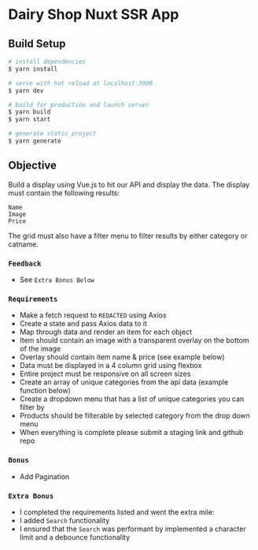 # Dairy Shop Nuxt SSR App

## Build Setup

```bash
# install dependencies
$ yarn install

# serve with hot reload at localhost:3000
$ yarn dev

# build for production and launch server
$ yarn build
$ yarn start

# generate static project
$ yarn generate
```

## Objective
Build a display using Vue.js to hit our API and display the data. The display must contain the following results:

	Name
	Image
	Price

The grid must also have a filter menu to filter results by either category or catname.

### `Feedback`
- See `Extra Bonus Below`

### `Requirements`

- Make a fetch request to `REDACTED` using Axios
- Create a state and pass Axios data to it
- Map through data and render an item for each object
- Item should contain an image with a transparent overlay on the bottom of the image
- Overlay should contain item name & price (see example below)
- Data must be displayed in a 4 column grid using flexbox
- Entire project must be responsive on all screen sizes
- Create an array of unique categories from the api data (example function below)
- Create a dropdown menu that has a list of unique categories you can filter by 
- Products should be filterable by selected category from the drop down menu
- When everything is complete please submit a staging link and github repo


### `Bonus`

- Add Pagination

### `Extra Bonus`
- I completed the requirements listed and went the extra mile:
- I added `Search` functionality
- I ensured that the `Search` was performant by implemented a character limit and a debounce functionality



